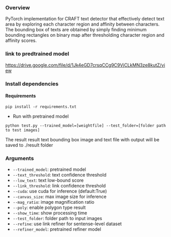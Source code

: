 ### Overview
PyTorch implementation for CRAFT text detector that effectively detect text area by exploring each character region and affinity between characters. The bounding box of texts are obtained by simply finding minimum bounding rectangles on binary map after thresholding character region and affinity scores. 

### link to predtrained model 
https://drive.google.com/file/d/1Jk4eGD7crsqCCg9C9VjCLkMN3ze8kutZ/view

### Install dependencies
#### Requirements
```
pip install -r requirements.txt
```

* Run with pretrained model
``` (with python 3.7)
python test.py --trained_model=[weightfile] --test_folder=[folder path to test images]
```

The result result text bounding box image and text file with output will be saved to ./result folder

### Arguments
* `--trained_model`: pretrained model 
* `--text_threshold`: text confidence threshold
* `--low_text`: text low-bound score
* `--link_threshold`: link confidence threshold
* `--cuda`: use cuda for inference (default:True)
* `--canvas_size`: max image size for inference
* `--mag_ratio`: image magnification ratio
* `--poly`: enable polygon type result
* `--show_time`: show processing time
* `--test_folder`: folder path to input images
* `--refine`: use link refiner for sentense-level dataset
* `--refiner_model`: pretrained refiner model
